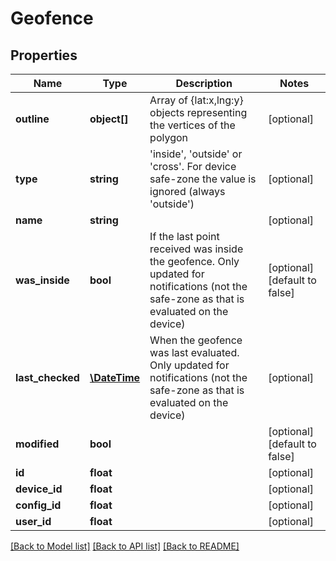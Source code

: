 # Geofence

## Properties
Name | Type | Description | Notes
------------ | ------------- | ------------- | -------------
**outline** | **object[]** | Array of {lat:x,lng:y} objects representing the vertices of the polygon | [optional] 
**type** | **string** | &#39;inside&#39;, &#39;outside&#39; or &#39;cross&#39;. For device safe-zone the value is ignored (always &#39;outside&#39;) | [optional] 
**name** | **string** |  | [optional] 
**was_inside** | **bool** | If the last point received was inside the geofence. Only updated for notifications (not the safe-zone as that is evaluated on the device) | [optional] [default to false]
**last_checked** | [**\DateTime**](\DateTime.md) | When the geofence was last evaluated. Only updated for notifications (not the safe-zone as that is evaluated on the device) | [optional] 
**modified** | **bool** |  | [optional] [default to false]
**id** | **float** |  | [optional] 
**device_id** | **float** |  | [optional] 
**config_id** | **float** |  | [optional] 
**user_id** | **float** |  | [optional] 

[[Back to Model list]](../README.md#documentation-for-models) [[Back to API list]](../README.md#documentation-for-api-endpoints) [[Back to README]](../README.md)



